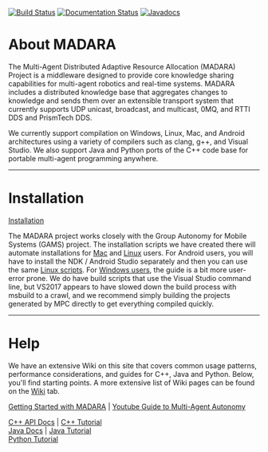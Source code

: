 [![Build Status](https://travis-ci.org/jredmondson/madara.svg?branch=master)](https://travis-ci.org/jredmondson/madara) [![Documentation Status](https://readthedocs.org/projects/madara/badge/?version=latest)](https://madara.readthedocs.io/en/latest/?badge=latest) [![Javadocs](https://www.javadoc.io/badge/ai.madara/madara.svg)](https://www.javadoc.io/doc/ai.madara/madara)

# About MADARA

The Multi-Agent Distributed Adaptive Resource Allocation (MADARA) Project is a middleware designed to provide core knowledge sharing capabilities for multi-agent robotics and real-time systems. MADARA includes a distributed knowledge base that aggregates changes to knowledge and sends them over an extensible transport system that currently supports UDP unicast, broadcast, and multicast, 0MQ, and RTTI DDS and PrismTech DDS.

We currently support compilation on Windows, Linux, Mac, and Android architectures using a variety of compilers such as clang, g++, and Visual Studio. We also support Java and Python ports of the C++ code base for portable multi-agent programming anywhere.

***

# Installation

[Installation](https://github.com/jredmondson/madara/wiki/Installation)

The MADARA project works closely with the Group Autonomy for Mobile Systems (GAMS) project. The installation scripts we have created there will automate installations for [Mac](https://github.com/jredmondson/madara/wiki/Installation#mac) and [Linux](https://github.com/jredmondson/madara/wiki/Installation#linux) users. For Android users, you will have to install the NDK / Android Studio separately and then you can use the same [Linux scripts](https://github.com/jredmondson/madara/wiki/Installation#linux). For [Windows users](https://github.com/jredmondson/madara/wiki/Installation#windows), the guide is a bit more user-error prone. We do have build scripts that use the Visual Studio command line, but VS2017 appears to have slowed down the build process with msbuild to a crawl, and we recommend simply building the projects generated by MPC directly to get everything compiled quickly.

***

# Help

We have an extensive Wiki on this site that covers common usage patterns, performance considerations, and guides
for C++, Java and Python. Below, you'll find starting points. A more extensive list of Wiki pages can be found
on the [Wiki](https://github.com/jredmondson/madara/wiki) tab.

[Getting Started with MADARA](https://github.com/jredmondson/madara/wiki/Getting-Started) | [Youtube Guide to Multi-Agent Autonomy](https://www.youtube.com/watch?v=Cuaxt0Ow7DI&list=PL2htjCHh_RcyqGXpHY6fSt3skqxJRiBH3)

[C++ API Docs](http://madara.readthedocs.io/) | [C++ Tutorial](https://github.com/jredmondson/madara/wiki/MadaraArchitecture/)\
[Java Docs](https://www.javadoc.io/doc/ai.madara/madara) | [Java Tutorial](https://github.com/jredmondson/madara/wiki/JavaMadaraArchitecture/)\
[Python Tutorial](https://github.com/jredmondson/madara/wiki/PythonMadaraArchitecture/)
